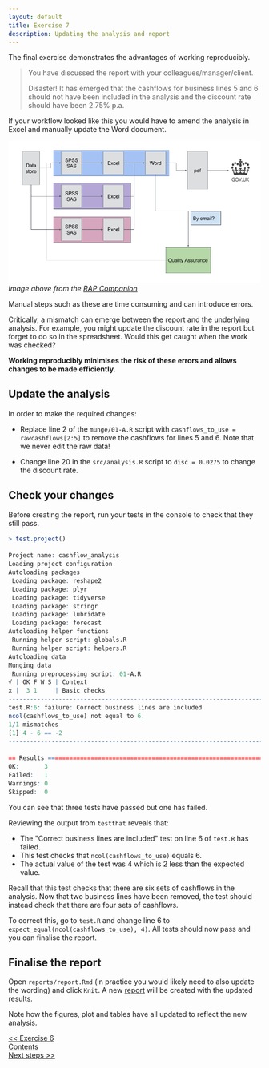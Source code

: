 ```yaml
---
layout: default
title: Exercise 7
description: Updating the analysis and report
---
```


The final exercise demonstrates the advantages of working reproducibly.

> You have discussed the report with your colleagues/manager/client.
>
> Disaster!  It has emerged that the cashflows for business lines 5 and 6 should not have been included in the analysis and the discount rate should have been 2.75% p.a.

If your workflow looked like this you would have to amend the analysis in Excel and manually update the Word document.

<a href="https://ukgovdatascience.github.io/rap_companion/why.html#the-current-statistics-production-process">![Workflow](assets/images/rap_messypipeline.png)</a>
*Image above from the [RAP Companion](https://ukgovdatascience.github.io/rap_companion/)*

Manual steps such as these are time consuming and can introduce errors.

Critically, a mismatch can emerge between the report and the underlying analysis.  For example, you might update the discount rate in the report but forget to do so in the spreadsheet.  Would this get caught when the work was checked?

**Working reproducibly minimises the risk of these errors and allows changes to be made efficiently.**

## Update the analysis

In order to make the required changes:

* Replace line 2 of the `munge/01-A.R` script with `cashflows_to_use = rawcashflows[2:5]` to remove the cashflows for lines 5 and 6.  Note that we never edit the raw data!

* Change line 20 in the `src/analysis.R` script to `disc = 0.0275` to change the discount rate.

## Check your changes

Before creating the report, run your tests in the console to check that they still pass.

```R
> test.project()

Project name: cashflow_analysis
Loading project configuration
Autoloading packages
 Loading package: reshape2
 Loading package: plyr
 Loading package: tidyverse
 Loading package: stringr
 Loading package: lubridate
 Loading package: forecast
Autoloading helper functions
 Running helper script: globals.R
 Running helper script: helpers.R
Autoloading data
Munging data
 Running preprocessing script: 01-A.R
√ | OK F W S | Context
x |  3 1     | Basic checks
--------------------------------------------------------------------------------
test.R:6: failure: Correct business lines are included
ncol(cashflows_to_use) not equal to 6.
1/1 mismatches
[1] 4 - 6 == -2
--------------------------------------------------------------------------------

== Results =====================================================================
OK:       3
Failed:   1
Warnings: 0
Skipped:  0
```

You can see that three tests have passed but one has failed.

Reviewing the output from `testthat` reveals that:

* The "Correct business lines are included" test on line 6 of `test.R` has failed.
* This test checks that `ncol(cashflows_to_use)` equals 6.
* The actual value of the test was 4 which is 2 less than the expected value.

Recall that this test checks that there are six sets of cashflows in the analysis.  Now that two business lines have been removed, the test should instead check that there are four sets of cashflows.

To correct this, go to `test.R` and change line 6 to `expect_equal(ncol(cashflows_to_use), 4)`.  All tests should now pass and you can finalise the report.

## Finalise the report

Open `reports/report.Rmd` (in practice you would likely need to also update the wording) and click `Knit`.  A new [report](assets/report2.pdf) will be created with the updated results.

Note how the figures, plot and tables have all updated to reflect the new analysis.

<div class="nav">
  <div class="back"><a href="./exercise6"><< Exercise 6</a></div>
  <div class="contents"><a href="./index.html#contents">Contents</a></div>
  <div class="forward"><a href="./nextsteps">Next steps >></a></div>
</div>
